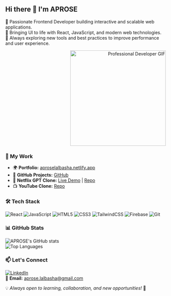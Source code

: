 ## Hi there 👋 I'm APROSE  

🚀 Passionate Frontend Developer building interactive and scalable web applications.  
🎨 Bringing UI to life with React, JavaScript, and modern web technologies.  
🌱 Always exploring new tools and best practices to improve performance and user experience.  

<div align="right">
  <img src="https://raw.githubusercontent.com/YOUR_GITHUB_USERNAME/YOUR_REPO/main/assets/your-gif.gif" width="300px" alt="Professional Developer GIF"/>
</div>

### 🔗 My Work  
- 🌍 **Portfolio:** [aproselalbasha.netlify.app](https://aproselalbasha.netlify.app/)  
- 📌 **GitHub Projects:** [GitHub](https://github.com/aproselalbasha)  
- 🎥 **Netflix GPT Clone:** [Live Demo](https://aprosenetflexclongpt.netlify.app/) | [Repo](https://github.com/aproselalbasha/netflexclone)  
- 📺 **YouTube Clone:** [Repo](https://github.com/aproselalbasha/YouTube-clone)  

### 🛠️ Tech Stack  

<p align="left">
  <img src="https://img.icons8.com/color/48/000000/react-native.png" alt="React" title="React"/>
  <img src="https://img.icons8.com/color/48/000000/javascript.png" alt="JavaScript" title="JavaScript"/>
  <img src="https://img.icons8.com/color/48/000000/html-5.png" alt="HTML5" title="HTML5"/>
  <img src="https://img.icons8.com/color/48/000000/css3.png" alt="CSS3" title="CSS3"/>
  <img src="https://img.icons8.com/color/48/000000/tailwindcss.png" alt="TailwindCSS" title="TailwindCSS"/>
  <img src="https://img.icons8.com/color/48/000000/firebase.png" alt="Firebase" title="Firebase"/>
  <img src="https://img.icons8.com/color/48/000000/git.png" alt="Git" title="Git"/>
</p>

### 📊 GitHub Stats  
![APROSE's GitHub stats](https://github-readme-stats.vercel.app/api?username=aproselalbasha&theme=radical&show_icons=true)  
![Top Languages](https://github-readme-stats.vercel.app/api/top-langs/?username=aproselalbasha&layout=compact&theme=radical)  

### 📫 Let's Connect  
[![LinkedIn](https://img.shields.io/badge/LinkedIn-0077B5?style=for-the-badge&logo=linkedin&logoColor=white)](https://www.linkedin.com/in/aprose-lalbasha/)  
📧 **Email:** aprose.lalbasha@gmail.com  

💡 *Always open to learning, collaboration, and new opportunities!* 🚀  
